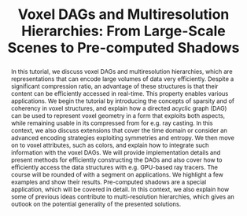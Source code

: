 ---
layout: publication
code: 2018-EG-dags_tutorial
title: "Voxel DAGs and Multiresolution Hierarchies: From Large-Scale Scenes to Pre-computed Shadows"
authors: Ulf Assarsson, Markus Billeter, Dan Dolonius, Elmar Eisemann, Alberto Jaspe-Villanueva, Leonardo Scandolo, and Erik Sintorn
year: 2018
type: Tutorial
conference: EuroGraphics 2018
abstract: "In this tutorial, we discuss voxel DAGs and multiresolution hierarchies, which are representations that can encode large volumes of data very efficiently. Despite a significant compression ratio, an advantage of these structures is that their content can be efficiently accessed in real-time. This property enables various applications. We begin the tutorial by introducing the concepts of sparsity and of coherency in voxel structures, and explain how a directed acyclic graph (DAG) can be used to represent voxel geometry in a form that exploits both aspects, while remaining usable in its compressed from for e.g. ray casting. In this context, we also discuss extensions that cover the time domain or consider an advanced encoding strategies exploiting symmetries and entropy. We then move on to voxel attributes, such as colors, and explain how to integrate such information with the voxel DAGs. We will provide implementation details and present methods for efficiently constructing the DAGs and also cover how to efficiently access the data structures with e.g. GPU-based ray tracers. The course will be rounded of with a segment on applications. We highlight a few examples and show their results. Pre-computed shadows are a special application, which will be covered in detail. In this context, we also explain how some of previous ideas contribute to multi-resolution hierarchies, which gives an outlook on the potential generality of the presented solutions."
projects: 
 - Massive models
doi: 10.2312/egt.20181028
lab_website: https://www.crs4.it/vic/eg2018-tutorial-voxels/
bibtex: "@InProceedings{Assarsson:2018:VDM,\n
    author = {Ulf Assarsson and Markus Billeter and Dan Dolonius and Elmar Eisemann and Alberto Jaspe-Villanueva and Leonardo Scandolo and Erik Sintorn},\n
    editor = {Tobias Ritschel and Alexandru Telea},\n
    title = {Voxel DAGs and Multiresolution Hierarchies: From Large-Scale Scenes to Pre-computed Shadows},\n
    booktitle = {Proc. EUROGRAPHICS Tutorials},\n
    month = {April},\n
    year = {2018},\n
    url = {http://vic.crs4.it/vic/cgi-bin/bib-page.cgi?id='Assarsson:2018:VDM'},\n
}" 

---